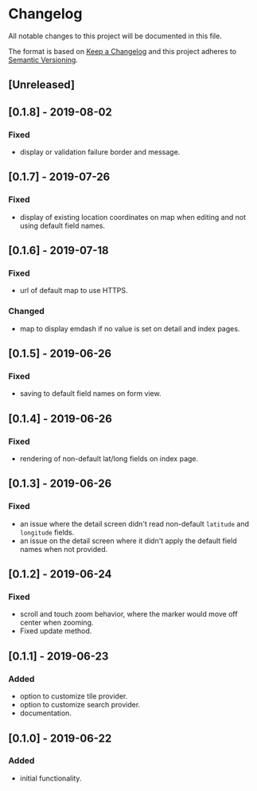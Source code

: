 # Changelog
All notable changes to this project will be documented in this file.

The format is based on [Keep a Changelog](http://keepachangelog.com/en/1.0.0/)
and this project adheres to [Semantic Versioning](http://semver.org/spec/v2.0.0.html).

## [Unreleased]

## [0.1.8] - 2019-08-02
### Fixed
- display or validation failure border and message.

## [0.1.7] - 2019-07-26
### Fixed
- display of existing location coordinates on map when editing and not using
  default field names.

## [0.1.6] - 2019-07-18
### Fixed
- url of default map to use HTTPS.

### Changed
- map to display emdash if no value is set on detail and index pages.

## [0.1.5] - 2019-06-26
### Fixed
- saving to default field names on form view.

## [0.1.4] - 2019-06-26
### Fixed
- rendering of non-default lat/long fields on index page.

## [0.1.3] - 2019-06-26
### Fixed
- an issue where the detail screen didn't read non-default `latitude` and
  `longitude` fields.
- an issue on the detail screen where it didn't apply the default field names
  when not provided.

## [0.1.2] - 2019-06-24
### Fixed
- scroll and touch zoom behavior, where the marker would move off center when
  zooming.
- Fixed update method.

## [0.1.1] - 2019-06-23
### Added
- option to customize tile provider.
- option to customize search provider.
- documentation.

## [0.1.0] - 2019-06-22
### Added
- initial functionality.
